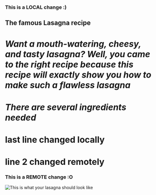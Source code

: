### This is a **LOCAL** change :)

## The famous Lasagna recipe
# *Want a mouth-watering, cheesy, and tasty lasagna? Well, you came to the right recipe because this recipe will exactly show you how to make such a flawless lasagna*
# *There are several ingredients needed*
# last line changed locally
# line 2 changed remotely

### This is a **REMOTE** change :O

![This is what your lasagna should look like](student_a3/sunset/recipe.png "A Lasagna")
